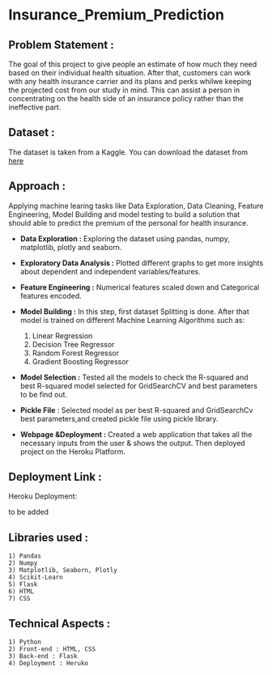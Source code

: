 # Insurance_Premium_Prediction

## Problem Statement :
The goal of this project to give people an estimate of how much they need based on their individual health situation. After that, customers can work with any health insurance carrier and its plans and perks whilwe keeping the projected cost from our study in mind. This can assist a person in concentrating on the health side of an insurance policy rather than the ineffective part.

## Dataset :
The dataset is taken from a Kaggle. You can download the dataset from [here](https://www.kaggle.com/noordeen/insurance-premium-prediction)

## Approach :
Applying machine learing tasks like Data Exploration, Data Cleaning, Feature Engineering, Model Building and model testing to build a solution that should able to predict the premium of the personal for health insurance.

- **Data Exploration :** Exploring the dataset using pandas, numpy, matplotlib, plotly and seaborn.
- **Exploratory Data Analysis :** Plotted different graphs to get more insights about dependent and independent variables/features.
- **Feature Engineering :** Numerical features scaled down and Categorical features encoded.
- **Model Building :** In this step, first dataset Splitting is done. After that model is trained on different Machine Learning Algorithms such as:
    1) Linear Regression
    2) Decision Tree Regressor
    3) Random Forest Regressor
    4) Gradient Boosting Regressor
 
- **Model Selection :** Tested all the models to check the R-squared and best R-squared model selected for GridSearchCV and best parameters to be find out.
- **Pickle File** : Selected model as per best R-squared and GridSearchCv best parameters,and created pickle file using pickle library.
- **Webpage &Deployment :** Created a web application that takes all the necessary inputs from the user & shows the output. Then deployed project on the Heroku Platform.

## Deployment Link :
Heroku Deployment:

to be added

## Libraries used :
    1) Pandas
    2) Numpy
    3) Matplotlib, Seaborn, Plotly
    4) Scikit-Learn
    5) Flask
    6) HTML
    7) CSS


## Technical Aspects :
    1) Python 
    2) Front-end : HTML, CSS
    3) Back-end : Flask
    4) Deployment : Heruko
